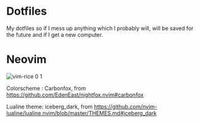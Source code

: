 # Dotfiles
My dotfiles so if I mess up anything which I probably will,
will be saved for the future and if I get a new computer.

# Neovim

![vim-rice 0 1](https://github.com/Faraday22/dotfiles/assets/115096700/c09d60d1-f321-4ac9-a2e3-b37921313780)


Colorscheme : Carbonfox, from https://github.com/EdenEast/nightfox.nvim#carbonfox

Lualine theme: iceberg_dark, from https://github.com/nvim-lualine/lualine.nvim/blob/master/THEMES.md#iceberg_dark


